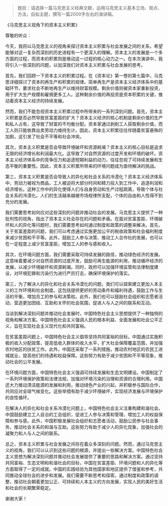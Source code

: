 
> 题目：请选择一篇马克思主义经典文献，运用马克思主义基本立场、观点、方法，自拟主题，撰写一篇2000字左右的演讲稿。

《马克思主义视角下的资本主义积累》

尊敬的听众：

今天，我将以马克思主义的视角来探讨资本主义积累与社会发展之间的关系，希望能够对这一复杂而深刻的历史进程有一个更深入的理解。资本主义的发展是一个多方面的过程，而资本的积累则是推动这一过程的核心动力之一。在本次演讲中，我将引入一些深刻的问题，以加深我们对资本主义积累与社会发展的思考。

首先，我们回顾一下资本主义的积累过程。在《资本论》第一卷的第七篇中，马克思详细探讨了资本的再生产和积累的规律。简单再生产是资本主义经济体系中的基础环节，要求社会不断地再生产以维持财富规模。剩余价值则被资本家重新投资，用于扩大生产规模和雇佣更多工人。这种剩余价值的再投资是资本积累的关键，推动着资本主义经济的持续发展。

然而，我们不能忽视资本主义积累过程中所带来的一系列深刻问题。首先，资本主义积累是否必然导致贫富差距的扩大？资本主义经济的核心机制是剩余价值的生产和私人占有，这导致了财富的不均衡分配。资本家通过剥削工人获取剩余价值，而工人则只能依靠出卖劳动力维持生计。因此，资本主义积累往往伴随着贫富悬殊的加剧，这引发了社会不平等和社会冲突。

其次，资本主义积累是否会导致环境破坏和资源耗竭？资本主义的核心目标是追求无限的经济增长和利润最大化。这导致了对自然资源的过度开发和环境的破坏。资本主义经济体系中的竞争压力和追逐短期利益的动力，往往忽视了可持续发展和生态平衡的重要性。因此，资本主义积累所带来的环境问题成为亟待解决的挑战。

第三，资本主义积累是否会导致人的异化和社会关系的冷漠化？资本主义经济体系中，劳动力被视为商品，工人被迫将大部分时间和精力投入到工作中，追逐利润和经济增长。这种工作中的异化使得人们与自身劳动和生产过程疏离，导致个体与社会关系的冷漠化。人们的生活越来越被市场规律所支配，个体的自由和人性得不到充分的发展。

我们需要思考如何应对这些深刻的问题并推动社会的发展。马克思主义提供了一种批判性的视角，指出了资本主义社会存在的问题和矛盾。在面对贫富差距、环境破坏和人的异化等问题时，我们需要思考如何通过制度和政策的调整来解决。首先，关于贫富差距的问题，我们可以考虑通过实施更加公平的税收政策和社会福利制度来减少贫困和不平等。此外，鼓励工人参与决策、推动工人合作社的发展，也可以在一定程度上减少贫富差距，增加工人的参与感和收入。

其次，在环境问题方面，我们需要采取可持续发展的路径，推动绿色经济的发展。这意味着要减少对自然资源的过度开发，鼓励可再生能源的利用，推动循环经济的发展，以减少环境破坏和资源耗竭。同时，政府可以加强环境监管和法律制度建设，对环境犯罪和污染行为进行严厉打击，确保环境保护的落实。

第三，为了解决人的异化和社会关系冷漠化的问题，我们可以探索建立更加人本主义的工作环境和社会制度。这包括提供更好的劳动条件和福利待遇，鼓励工作与生活的平衡，增加员工的参与和决策权。此外，我们也可以鼓励社会组织和志愿者活动，营造更加团结、互助和关怀的社会氛围，促进人与人之间的联系和互动。

当谈到解决深刻问题并推动社会发展时，中国特色社会主义思想提供了一种独特的视角和解决方案。中国特色社会主义强调人民的根本利益、全面发展和社会公平正义，旨在实现社会主义现代化和共同富裕。

在贫富差距问题上，中国特色社会主义倡导坚持共同富裕的目标。中国通过实施积极的收入分配政策，提高低收入群体的收入水平，扩大社会保障覆盖范围，并加强农村地区的扶贫工作。此外，中国还采取了一系列措施，推动农村地区的农民工进城就业，提高他们的待遇和权益保障。这些努力有助于减少贫困和不平等现象，推动社会的公平发展。

在环境问题方面，中国特色社会主义强调可持续发展和生态文明建设。中国制定了一系列环境保护政策和法律法规，加强对环境污染的治理和资源的合理利用。中国还大力推动清洁能源的发展和利用，推动绿色产业的兴起，并积极参与国际合作，共同应对全球气候变化。这些举措有助于减少环境破坏，实现经济发展与环境保护的良性循环。

在解决人的异化和社会关系冷漠化问题上，中国特色社会主义注重构建和谐社会。中国鼓励建立工人自治的工会组织，促进工人参与决策和管理，增加工人的权益保障和参与感。此外，中国积极发展社会组织和志愿者活动，鼓励公民参与社会事务，推动社会关系的和谐与互助。这些努力有助于减少人的异化现象，加强社会的凝聚力和人与人之间的联系。

总之，资本主义积累与社会发展之间存在着众多深刻的问题。然而，通过马克思主义的视角，我们可以认识到这些问题的根源，并提出一些解决方案。中国特色社会主义思想为解决深刻问题并推动社会发展提供了重要的思路和解决方案。通过坚持共同富裕、生态文明和和谐社会的目标，中国在贫富差距、环境问题和人的异化等方面取得了一定的成就。中国的实践经验为其他国家和地区提供了借鉴和参考，共同推动全球社会的进步和发展。我们需要不断思考和探索，通过制度和政策的调整，推动社会朝着更加公正、可持续和人本主义的方向发展，实现人民的美好生活和社会的长期繁荣稳定。

谢谢大家！